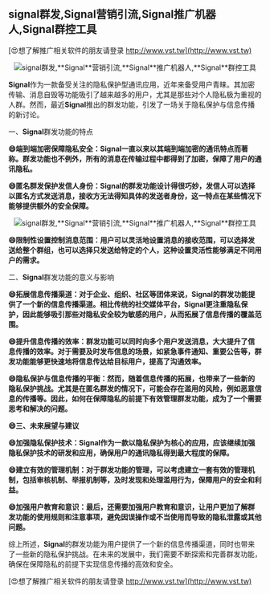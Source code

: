## **signal群发,**Signal**营销引流,**Signal**推广机器人,**Signal**群控工具**

[😍想了解推广相关软件的朋友请登录 http://www.vst.tw](http://www.vst.tw)

 <center><img src="https://vst.tw/MP4/tuiguang/png/7.png" alt="signal群发,**Signal**营销引流,**Signal**推广机器人,**Signal**群控工具"></center>

**Signal**作为一款备受关注的隐私保护型通讯应用，近年来备受用户青睐。其加密传输、消息自毁等功能吸引了越来越多的用户，尤其是那些对个人隐私极为重视的人群。然而，最近**Signal**推出的群发功能，引发了一场关于隐私保护与信息传播的新讨论。

一、**Signal**群发功能的特点

**😄端到端加密保障隐私安全：**Signal**一直以来以其端到端加密的通讯特点而著称。群发功能也不例外，所有的消息在传输过程中都得到了加密，保障了用户的通讯隐私。**

**😄匿名群发保护发信人身份：**Signal**的群发功能设计得很巧妙，发信人可以选择以匿名方式发送消息，接收方无法得知具体的发送者身份，这一特点在某些情况下能够提供额外的安全保障。**

 <center><img src="https://vst.tw/MP4/tuiguang/png/4.png" alt="signal群发,**Signal**营销引流,**Signal**推广机器人,**Signal**群控工具"></center>

**😄限制性设置控制消息范围：用户可以灵活地设置消息的接收范围，可以选择发送给整个群组，也可以选择只发送给特定的个人，这种设置灵活性能够满足不同用户的需求。**

二、**Signal**群发功能的意义与影响

**😄拓展信息传播渠道：对于企业、组织、社区等团体来说，**Signal**的群发功能提供了一个新的信息传播渠道。相比传统的社交媒体平台，**Signal**更注重隐私保护，因此能够吸引那些对隐私安全较为敏感的用户，从而拓展了信息传播的覆盖范围。**

**😄提升信息传播的效率：群发功能可以同时向多个用户发送消息，大大提升了信息传播的效率。对于需要及时发布信息的场景，如紧急事件通知、重要公告等，群发功能能够更快速地将信息传达给目标用户，提高了沟通效率。**

**😄隐私保护与信息传播的平衡：然而，随着信息传播的拓展，也带来了一些新的隐私保护挑战。尤其是在匿名群发的情况下，可能会存在滥用的风险，例如恶意信息的传播等。因此，如何在保障隐私的前提下有效管理群发功能，成为了一个需要思考和解决的问题。**

**😄三、未来展望与建议**

**😄加强隐私保护技术：**Signal**作为一款以隐私保护为核心的应用，应该继续加强隐私保护技术的研发和应用，确保用户的通讯隐私得到最大程度的保障。**

**😄建立有效的管理机制：对于群发功能的管理，可以考虑建立一套有效的管理机制，包括审核机制、举报机制等，及时发现和处理滥用行为，保障用户的安全和利益。**

**😄加强用户教育和意识：最后，还需要加强用户教育和意识，让用户更加了解群发功能的使用规则和注意事项，避免因误操作或不当使用而导致的隐私泄露或其他问题。**

综上所述，**Signal**的群发功能为用户提供了一个新的信息传播渠道，同时也带来了一些新的隐私保护挑战。在未来的发展中，我们需要不断探索和完善群发功能，确保在保障隐私的前提下实现信息传播的高效和安全。

[😍想了解推广相关软件的朋友请登录 http://www.vst.tw](http://www.vst.tw)



